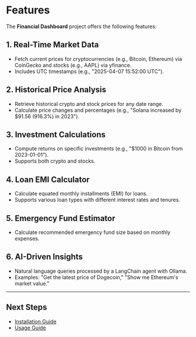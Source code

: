 # Features

The **Financial Dashboard** project offers the following features:

## 1. Real-Time Market Data
- Fetch current prices for cryptocurrencies (e.g., Bitcoin, Ethereum) via CoinGecko and stocks (e.g., AAPL) via yfinance.
- Includes UTC timestamps (e.g., "2025-04-07 15:52:00 UTC").

## 2. Historical Price Analysis
- Retrieve historical crypto and stock prices for any date range.
- Calculate price changes and percentages (e.g., "Solana increased by $91.56 (916.3%) in 2023").

## 3. Investment Calculations
- Compute returns on specific investments (e.g., "$1000 in Bitcoin from 2023-01-01").
- Supports both crypto and stocks.


## 4. Loan EMI Calculator
- Calculate equated monthly installments (EMI) for loans.
- Supports various loan types with different interest rates and tenures.

## 5. Emergency Fund Estimator
- Calculate recommended emergency fund size based on monthly expenses.

## 6. AI-Driven Insights
- Natural language queries processed by a LangChain agent with Ollama.
- Examples: "Get the latest price of Dogecoin," "Show me Ethereum's market value."

---

## Next Steps

- [Installation Guide](installation.md)
- [Usage Guide](usage.md)